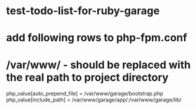# test-todo-list-for-ruby-garage

# add following rows to php-fpm.conf
# /var/www/ - should be replaced with the real path to project directory

php_value[auto_prepend_file] = /var/www/garage/bootstrap.php
php_value[include_path] = /var/www/garage/app/:/var/www/garage/lib/
